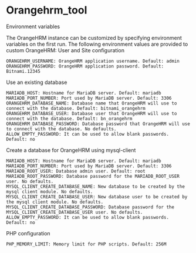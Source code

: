# Orangehrm_tool
Environment variables

The OrangeHRM instance can be customized by specifying environment variables on the first run. The following environment values are provided to custom OrangeHRM:
User and Site configuration

    ORANGEHRM_USERNAME: OrangeHRM application username. Default: admin
    ORANGEHRM_PASSWORD: OrangeHRM application password. Default: Bitnami.12345

Use an existing database

    MARIADB_HOST: Hostname for MariaDB server. Default: mariadb
    MARIADB_PORT_NUMBER: Port used by MariaDB server. Default: 3306
    ORANGEHRM_DATABASE_NAME: Database name that OrangeHRM will use to connect with the database. Default: bitnami_orangehrm
    ORANGEHRM_DATABASE_USER: Database user that OrangeHRM will use to connect with the database. Default: bn_orangehrm
    ORANGEHRM_DATABASE_PASSWORD: Database password that OrangeHRM will use to connect with the database. No defaults.
    ALLOW_EMPTY_PASSWORD: It can be used to allow blank passwords. Default: no

Create a database for OrangeHRM using mysql-client

    MARIADB_HOST: Hostname for MariaDB server. Default: mariadb
    MARIADB_PORT_NUMBER: Port used by MariaDB server. Default: 3306
    MARIADB_ROOT_USER: Database admin user. Default: root
    MARIADB_ROOT_PASSWORD: Database password for the MARIADB_ROOT_USER user. No defaults.
    MYSQL_CLIENT_CREATE_DATABASE_NAME: New database to be created by the mysql client module. No defaults.
    MYSQL_CLIENT_CREATE_DATABASE_USER: New database user to be created by the mysql client module. No defaults.
    MYSQL_CLIENT_CREATE_DATABASE_PASSWORD: Database password for the MYSQL_CLIENT_CREATE_DATABASE_USER user. No defaults.
    ALLOW_EMPTY_PASSWORD: It can be used to allow blank passwords. Default: no

PHP configuration

    PHP_MEMORY_LIMIT: Memory limit for PHP scripts. Default: 256M
